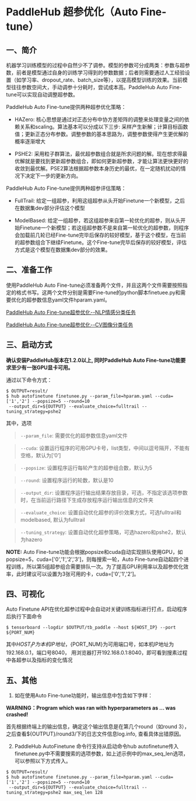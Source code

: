 # PaddleHub 超参优化（Auto Fine-tune）

## 一、简介

机器学习训练模型的过程中自然少不了调参。模型的参数可分成两类：参数与超参数，前者是模型通过自身的训练学习得到的参数数据；后者则需要通过人工经验设置（如学习率、dropout_rate、batch_size等），以提高模型训练的效果。当前模型往往参数空间大，手动调参十分耗时，尝试成本高。PaddleHub  Auto Fine-tune可以实现自动调整超参数。

PaddleHub Auto Fine-tune提供两种超参优化策略：

* HAZero: 核心思想是通过对正态分布中协方差矩阵的调整来处理变量之间的依赖关系和scaling。算法基本可以分成以下三步: 采样产生新解；计算目标函数值；更新正态分布参数。调整参数的基本思路为，调整参数使得产生更优解的概率逐渐增大

* PSHE2: 采用粒子群算法，最优超参数组合就是所求问题的解。现在想求得最优解就是要找到更新超参数组合，即如何更新超参数，才能让算法更快更好的收敛到最优解。PSE2算法根据超参数本身历史的最优，在一定随机扰动的情况下决定下一步的更新方向。

PaddleHub Auto Fine-tune提供两种超参评估策略：

* FullTrail: 给定一组超参，利用这组超参从头开始Finetune一个新模型，之后在数据集dev部分评估这个模型

* ModelBased: 给定一组超参，若这组超参来自第一轮优化的超参，则从头开始Finetune一个新模型；若这组超参数不是来自第一轮优化的超参数，则程序会加载前几轮已经Fine-tune完毕后保存的较好模型，基于这个模型，在当前的超参数组合下继续Finetune。这个Fine-tune完毕后保存的较好模型，评估方式是这个模型在数据集dev部分的效果。

## 二、准备工作

使用PaddleHub Auto Fine-tune必须准备两个文件，并且这两个文件需要按照指定的格式书写。这两个文件分别是需要Fine-tune的python脚本finetuee.py和需要优化的超参数信息yaml文件hparam.yaml。

[PaddleHub Auto Fine-tune超参优化--NLP情感分类任务]()

[PaddleHub Auto Fine-tune超参优化--CV图像分类任务]()

## 三、启动方式

**确认安装PaddleHub版本在1.2.0以上, 同时PaddleHub Auto Fine-tune功能要求至少有一张GPU显卡可用。**

通过以下命令方式：
```shell
$ OUTPUT=result/
$ hub autofinetune finetunee.py --param_file=hparam.yaml --cuda=['1','2'] --popsize=5 --round=10
 --output_dir=${OUTPUT} --evaluate_choice=fulltrail --tuning_strategy=pshe2
```

其中，选项

> `--param_file`: 需要优化的超参数信息yaml文件

> `--cuda`: 设置运行程序的可用GPU卡号，list类型，中间以逗号隔开，不能有空格，默认为[‘0’]

> `--popsize`: 设置程序运行每轮产生的超参组合数，默认为5

> `--round`: 设置程序运行的轮数，默认是10

> `--output_dir`: 设置程序运行输出结果存放目录，可选，不指定该选项参数时，在当前运行路径下生成存放程序运行输出信息的文件夹

> `--evaluate_choice`: 设置自动优化超参的评价效果方式，可选fulltrail和modelbased, 默认为fulltrail

> `--tuning_strategy`: 设置自动优化超参策略，可选hazero和pshe2，默认为hazero

**NOTE:** Auto Fine-tune功能会根据popsize和cuda自动实现排队使用GPU，如popsize=5，cuda=['0','1','2','3']，则每搜索一轮，Auto Fine-tune自动起四个进程训练，所以第5组超参组合需要排队一次。为了提高GPU利用率以及超参优化效率，此时建议可以设置为3张可用的卡，cuda=['0','1','2']。


## 四、可视化

Auto Finetune API在优化超参过程中会自动对关键训练指标进行打点，启动程序后执行下面命令

```shell
$ tensorboard --logdir $OUTPUT/tb_paddle --host ${HOST_IP} --port ${PORT_NUM}
```

其中${HOST_IP}为本机IP地址，${PORT_NUM}为可用端口号，如本机IP地址为192.168.0.1，端口号8040，
用浏览器打开192.168.0.1:8040，即可看到搜素过程中各超参以及指标的变化情况

## 五、其他

1. 如在使用Auto Fine-tune功能时，输出信息中包含如下字样：

**WARNING：Program which was ran with hyperparameters as ... was crashed!**

首先根据终端上的输出信息，确定这个输出信息是在第几个round（如round 3），之后查看${OUTPUT}/round3/下的日志文件信息log.info, 查看具体出错原因。

2. PaddleHub AutoFinetune 命令行支持从启动命令hub autofinetune传入finetunee.py中不需要搜索的选项参数，如上述示例中的max_seq_len选项，可以参照以下方式传入。

```shell
$ OUTPUT=result/
$ hub autofinetune finetunee.py --param_file=hparam.yaml --cuda=['1','2'] --popsize=5 --round=10
 --output_dir=${OUTPUT} --evaluate_choice=fulltrail --tuning_strategy=pshe2 max_seq_len 128
```
